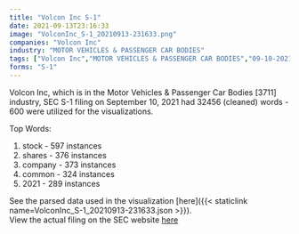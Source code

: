 ```yaml
---
title: "Volcon Inc S-1"
date: 2021-09-13T23:16:33
image: "VolconInc_S-1_20210913-231633.png"
companies: "Volcon Inc"
industry: "MOTOR VEHICLES & PASSENGER CAR BODIES"
tags: ["Volcon Inc","MOTOR VEHICLES & PASSENGER CAR BODIES","09-10-2021","S-1"]
forms: "S-1"
---
```

Volcon Inc, which is in the Motor Vehicles & Passenger Car Bodies [3711] industry, SEC S-1 filing on September 10, 2021 had 32456 (cleaned) words - 600 were utilized for the visualizations.

Top Words:
1. stock - 597 instances
2. shares - 376 instances
3. company - 373 instances
4. common - 324 instances
5. 2021 - 289 instances


See the parsed data used in the visualization [here]({{< staticlink name=VolconInc_S-1_20210913-231633.json >}}).  
View the actual filing on the SEC website [here](https://www.sec.gov/Archives/edgar/data/1829794/0001683168-21-004236.txt)
